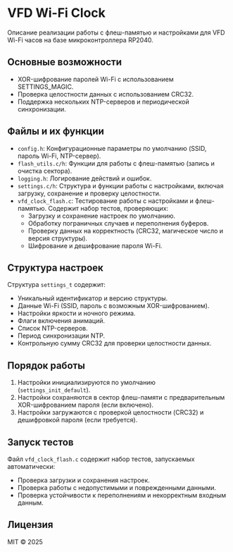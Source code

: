 # VFD Wi-Fi Clock

Описание реализации работы с флеш-памятью и настройками для VFD Wi-Fi часов на базе микроконтроллера RP2040.

## Основные возможности

- XOR-шифрование паролей Wi-Fi с использованием SETTINGS_MAGIC.
- Проверка целостности данных с использованием CRC32.
- Поддержка нескольких NTP-серверов и периодической синхронизации.

## Файлы и их функции

- `config.h`: Конфигурационные параметры по умолчанию (SSID, пароль Wi-Fi, NTP-сервер).
- `flash_utils.c/h`: Функции для работы с флеш-памятью (запись и очистка сектора).
- `logging.h`: Логирование действий и ошибок.
- `settings.c/h`: Структура и функции работы с настройками, включая загрузку, сохранение и проверку целостности.
- `vfd_clock_flash.c`: Тестирование работы с настройками и флеш-памятью. Содержит набор тестов, проверяющих:
  - Загрузку и сохранение настроек по умолчанию.
  - Обработку пограничных случаев и переполнения буферов.
  - Проверку данных на корректность (CRC32, магическое число и версия структуры).
  - Шифрование и дешифрование пароля Wi-Fi.

## Структура настроек

Структура `settings_t` содержит:
- Уникальный идентификатор и версию структуры.
- Данные Wi-Fi (SSID, пароль с возможным XOR-шифрованием).
- Настройки яркости и ночного режима.
- Флаги включения анимаций.
- Список NTP-серверов.
- Период синхронизации NTP.
- Контрольную сумму CRC32 для проверки целостности данных.

## Порядок работы

1. Настройки инициализируются по умолчанию (`settings_init_default`).
2. Настройки сохраняются в сектор флеш-памяти с предварительным XOR-шифрованием пароля (если включено).
3. Настройки загружаются с проверкой целостности (CRC32) и дешифровкой пароля (если требуется).

## Запуск тестов

Файл `vfd_clock_flash.c` содержит набор тестов, запускаемых автоматически:
- Проверка загрузки и сохранения настроек.
- Проверка работы с недопустимыми и поврежденными данными.
- Проверка устойчивости к переполнениям и некорректным входным данным.

## Лицензия

MIT © 2025

